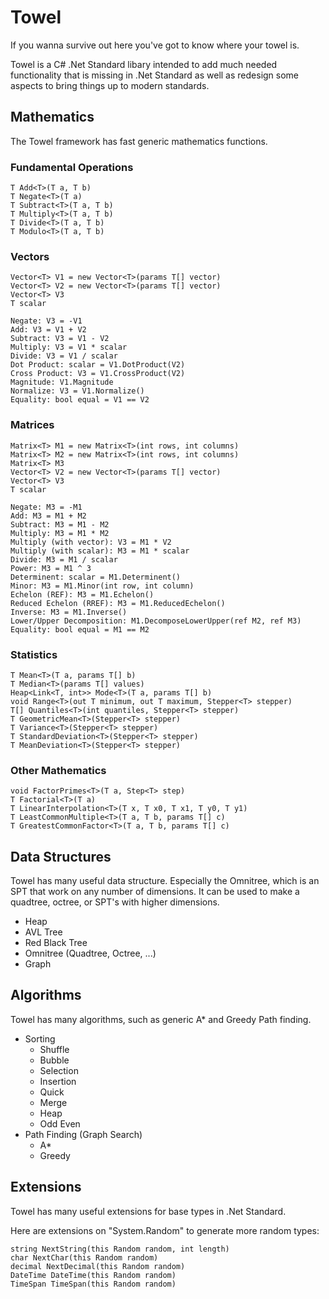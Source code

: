 # Towel
If you wanna survive out here you've got to know where your towel is.

Towel is a C# .Net Standard libary intended to add much needed functionality that is missing in .Net Standard as well as redesign some aspects to bring things up to modern standards.

## Mathematics

The Towel framework has fast generic mathematics functions.

### Fundamental Operations

    T Add<T>(T a, T b)
    T Negate<T>(T a)
    T Subtract<T>(T a, T b)
    T Multiply<T>(T a, T b)
    T Divide<T>(T a, T b)
    T Modulo<T>(T a, T b)
  
### Vectors

    Vector<T> V1 = new Vector<T>(params T[] vector)
    Vector<T> V2 = new Vector<T>(params T[] vector)
    Vector<T> V3
    T scalar
  
    Negate: V3 = -V1
    Add: V3 = V1 + V2
    Subtract: V3 = V1 - V2
    Multiply: V3 = V1 * scalar
    Divide: V3 = V1 / scalar
    Dot Product: scalar = V1.DotProduct(V2)
    Cross Product: V3 = V1.CrossProduct(V2)
    Magnitude: V1.Magnitude
    Normalize: V3 = V1.Normalize()
    Equality: bool equal = V1 == V2

### Matrices

    Matrix<T> M1 = new Matrix<T>(int rows, int columns)
    Matrix<T> M2 = new Matrix<T>(int rows, int columns)
    Matrix<T> M3
    Vector<T> V2 = new Vector<T>(params T[] vector)
    Vector<T> V3
    T scalar

    Negate: M3 = -M1
    Add: M3 = M1 + M2
    Subtract: M3 = M1 - M2
    Multiply: M3 = M1 * M2
    Multiply (with vector): V3 = M1 * V2
    Multiply (with scalar): M3 = M1 * scalar
    Divide: M3 = M1 / scalar
    Power: M3 = M1 ^ 3
    Determinent: scalar = M1.Determinent()
    Minor: M3 = M1.Minor(int row, int column)
    Echelon (REF): M3 = M1.Echelon()
    Reduced Echelon (RREF): M3 = M1.ReducedEchelon()
    Inverse: M3 = M1.Inverse()
    Lower/Upper Decomposition: M1.DecomposeLowerUpper(ref M2, ref M3)
    Equality: bool equal = M1 == M2
    
### Statistics

    T Mean<T>(T a, params T[] b)
    T Median<T>(params T[] values)
    Heap<Link<T, int>> Mode<T>(T a, params T[] b)
    void Range<T>(out T minimum, out T maximum, Stepper<T> stepper)
    T[] Quantiles<T>(int quantiles, Stepper<T> stepper)
    T GeometricMean<T>(Stepper<T> stepper)
    T Variance<T>(Stepper<T> stepper)
    T StandardDeviation<T>(Stepper<T> stepper)
    T MeanDeviation<T>(Stepper<T> stepper)
    
### Other Mathematics

    void FactorPrimes<T>(T a, Step<T> step)
    T Factorial<T>(T a)
    T LinearInterpolation<T>(T x, T x0, T x1, T y0, T y1)
    T LeastCommonMultiple<T>(T a, T b, params T[] c)
    T GreatestCommonFactor<T>(T a, T b, params T[] c)
    
## Data Structures

Towel has many useful data structure. Especially the Omnitree, which is an SPT that work on any number of dimensions. It can be used to make a quadtree, octree, or SPT's with higher dimensions.

* Heap
* AVL Tree
* Red Black Tree
* Omnitree (Quadtree, Octree, ...)
* Graph

## Algorithms

Towel has many algorithms, such as generic A* and Greedy Path finding.

* Sorting
   * Shuffle
   * Bubble
   * Selection
   * Insertion
   * Quick
   * Merge
   * Heap
   * Odd Even
* Path Finding (Graph Search)
   * A*
   * Greedy

## Extensions

Towel has many useful extensions for base types in .Net Standard.

Here are extensions on "System.Random" to generate more random types:

    string NextString(this Random random, int length)
    char NextChar(this Random random)
    decimal NextDecimal(this Random random)
    DateTime DateTime(this Random random)
    TimeSpan TimeSpan(this Random random)
    

